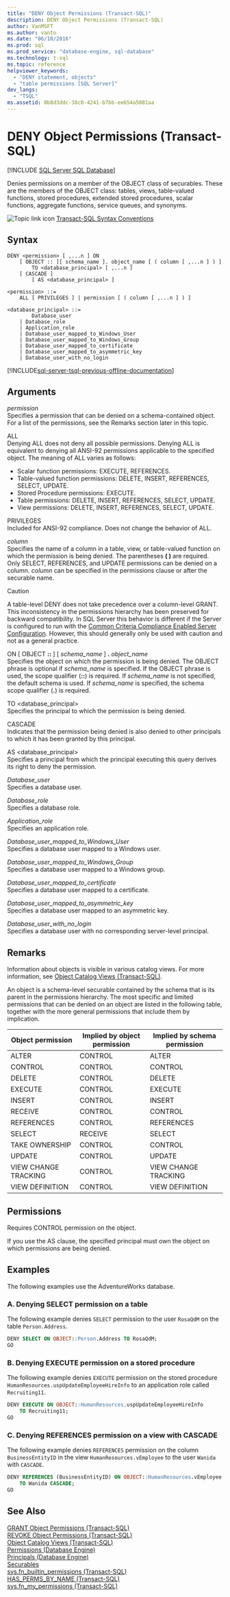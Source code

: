 ```yaml
---
title: "DENY Object Permissions (Transact-SQL)"
description: DENY Object Permissions (Transact-SQL)
author: VanMSFT
ms.author: vanto
ms.date: "06/10/2016"
ms.prod: sql
ms.prod_service: "database-engine, sql-database"
ms.technology: t-sql
ms.topic: reference
helpviewer_keywords:
  - "DENY statement, objects"
  - "table permissions [SQL Server]"
dev_langs:
  - "TSQL"
ms.assetid: 0b8d3ddc-38c0-4241-b7bb-ee654a5081aa
---
```

# DENY Object Permissions (Transact-SQL)
[!INCLUDE [SQL Server SQL Database](../../includes/applies-to-version/sql-asdb.md)]

  Denies permissions on a member of the OBJECT class of securables. These are the members of the OBJECT class: tables, views, table-valued functions, stored procedures, extended stored procedures, scalar functions, aggregate functions, service queues, and synonyms.  

  
 ![Topic link icon](../../database-engine/configure-windows/media/topic-link.gif "Topic link icon") [Transact-SQL Syntax Conventions](../../t-sql/language-elements/transact-sql-syntax-conventions-transact-sql.md)  
  
## Syntax  
  
```syntaxsql
DENY <permission> [ ,...n ] ON   
    [ OBJECT :: ][ schema_name ]. object_name [ ( column [ ,...n ] ) ]  
        TO <database_principal> [ ,...n ]   
    [ CASCADE ]  
        [ AS <database_principal> ]  
  
<permission> ::=  
    ALL [ PRIVILEGES ] | permission [ ( column [ ,...n ] ) ]  
  
<database_principal> ::=   
        Database_user   
    | Database_role   
    | Application_role   
    | Database_user_mapped_to_Windows_User   
    | Database_user_mapped_to_Windows_Group   
    | Database_user_mapped_to_certificate   
    | Database_user_mapped_to_asymmetric_key   
    | Database_user_with_no_login  
```  
  
[!INCLUDE[sql-server-tsql-previous-offline-documentation](../../includes/sql-server-tsql-previous-offline-documentation.md)]

## Arguments
 *permission*  
 Specifies a permission that can be denied on a schema-contained object. For a list of the permissions, see the Remarks section later in this topic.  
  
 ALL  
 Denying ALL does not deny all possible permissions. Denying ALL is equivalent to denying all ANSI-92 permissions applicable to the specified object. The meaning of ALL varies as follows:  
  
 - Scalar function permissions: EXECUTE, REFERENCES.  
 - Table-valued function permissions: DELETE, INSERT, REFERENCES, SELECT, UPDATE.  
 - Stored Procedure permissions: EXECUTE.  
 - Table permissions: DELETE, INSERT, REFERENCES, SELECT, UPDATE.  
 - View permissions: DELETE, INSERT, REFERENCES, SELECT, UPDATE.  
  
PRIVILEGES  
 Included for ANSI-92 compliance. Does not change the behavior of ALL.  
  
*column*  
 Specifies the name of a column in a table, view, or table-valued function on which the permission is being denied. The parentheses **( )** are required. Only SELECT, REFERENCES, and UPDATE permissions can be denied on a column. *column* can be specified in the permissions clause or after the securable name.  
  
> [!CAUTION]  
>  A table-level DENY does not take precedence over a column-level GRANT. This inconsistency in the permissions hierarchy has been preserved for backward compatibility. In SQL Server this behavior is different if the Server is configured to run with the [Common Criteria Compliance Enabled Server Configuration](../../database-engine/configure-windows/common-criteria-compliance-enabled-server-configuration-option.md). However, this should generally only be used with caution and not as a general practice.
  
 ON [ OBJECT **::** ] [ *schema_name* ] **.** *object_name*  
 Specifies the object on which the permission is being denied. The OBJECT phrase is optional if *schema_name* is specified. If the OBJECT phrase is used, the scope qualifier (**::**) is required. If *schema_name* is not specified, the default schema is used. If *schema_name* is specified, the schema scope qualifier (**.**) is required.  
  
 TO \<database_principal>  
 Specifies the principal to which the permission is being denied.  
  
 CASCADE  
 Indicates that the permission being denied is also denied to other principals to which it has been granted by this principal.  
  
 AS \<database_principal>  
 Specifies a principal from which the principal executing this query derives its right to deny the permission.  
  
 *Database_user*  
 Specifies a database user.  
  
 *Database_role*  
 Specifies a database role.  
  
 *Application_role*  
 Specifies an application role.  
  
 *Database_user_mapped_to_Windows_User*  
 Specifies a database user mapped to a Windows user.  
  
 *Database_user_mapped_to_Windows_Group*  
 Specifies a database user mapped to a Windows group.  
  
 *Database_user_mapped_to_certificate*  
 Specifies a database user mapped to a certificate.  
  
 *Database_user_mapped_to_asymmetric_key*  
 Specifies a database user mapped to an asymmetric key.  
  
 *Database_user_with_no_login*  
 Specifies a database user with no corresponding server-level principal.  
  
## Remarks  
 Information about objects is visible in various catalog views. For more information, see [Object Catalog Views &#40;Transact-SQL&#41;](../../relational-databases/system-catalog-views/object-catalog-views-transact-sql.md).  
  
 An object is a schema-level securable contained by the schema that is its parent in the permissions hierarchy. The most specific and limited permissions that can be denied on an object are listed in the following table, together with the more general permissions that include them by implication.  
  
|Object permission|Implied by object permission|Implied by schema permission|  
|-----------------------|----------------------------------|----------------------------------|  
|ALTER|CONTROL|ALTER|  
|CONTROL|CONTROL|CONTROL|  
|DELETE|CONTROL|DELETE|  
|EXECUTE|CONTROL|EXECUTE|  
|INSERT|CONTROL|INSERT|  
|RECEIVE|CONTROL|CONTROL|  
|REFERENCES|CONTROL|REFERENCES|  
|SELECT|RECEIVE|SELECT|  
|TAKE OWNERSHIP|CONTROL|CONTROL|  
|UPDATE|CONTROL|UPDATE|  
|VIEW CHANGE TRACKING|CONTROL|VIEW CHANGE TRACKING|  
|VIEW DEFINITION|CONTROL|VIEW DEFINITION|  
  
## Permissions  
 Requires CONTROL permission on the object.  
  
 If you use the AS clause, the specified principal must own the object on which permissions are being denied.  
  
## Examples  
The following examples use the AdventureWorks database.
  
### A. Denying SELECT permission on a table  
 The following example denies `SELECT` permission to the user `RosaQdM` on the table `Person.Address`.  
  
```sql  
DENY SELECT ON OBJECT::Person.Address TO RosaQdM;  
GO  
```  
  
### B. Denying EXECUTE permission on a stored procedure  
 The following example denies `EXECUTE` permission on the stored procedure `HumanResources.uspUpdateEmployeeHireInfo` to an application role called `Recruiting11`.  
  
```sql  
DENY EXECUTE ON OBJECT::HumanResources.uspUpdateEmployeeHireInfo  
    TO Recruiting11;  
GO   
```  
  
### C. Denying REFERENCES permission on a view with CASCADE  
 The following example denies `REFERENCES` permission on the column `BusinessEntityID` in the view `HumanResources.vEmployee` to the user `Wanida` with `CASCADE`.  
  
```sql  
DENY REFERENCES (BusinessEntityID) ON OBJECT::HumanResources.vEmployee   
    TO Wanida CASCADE;  
GO  
```  
  
## See Also  
 [GRANT Object Permissions &#40;Transact-SQL&#41;](../../t-sql/statements/grant-object-permissions-transact-sql.md)   
 [REVOKE Object Permissions &#40;Transact-SQL&#41;](../../t-sql/statements/revoke-object-permissions-transact-sql.md)   
 [Object Catalog Views &#40;Transact-SQL&#41;](../../relational-databases/system-catalog-views/object-catalog-views-transact-sql.md)   
 [Permissions &#40;Database Engine&#41;](../../relational-databases/security/permissions-database-engine.md)   
 [Principals &#40;Database Engine&#41;](../../relational-databases/security/authentication-access/principals-database-engine.md)   
 [Securables](../../relational-databases/security/securables.md)   
 [sys.fn_builtin_permissions &#40;Transact-SQL&#41;](../../relational-databases/system-functions/sys-fn-builtin-permissions-transact-sql.md)   
 [HAS_PERMS_BY_NAME &#40;Transact-SQL&#41;](../../t-sql/functions/has-perms-by-name-transact-sql.md)   
 [sys.fn_my_permissions &#40;Transact-SQL&#41;](../../relational-databases/system-functions/sys-fn-my-permissions-transact-sql.md)  
  
